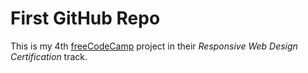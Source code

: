 # First GitHub Repo

This is my 4th [freeCodeCamp](https://freecodecamp.org) project in their *Responsive Web Design Certification* track.